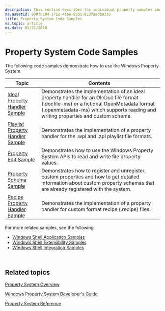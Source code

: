 ```yaml
---
description: This section describes the individual property samples included in the Windows Software Development Kit (SDK) and, in most cases, downloadable from the MSDN Code Gallery.
ms.assetid: 990fdc04-3712-4fbe-9531-839faedb9316
title: Property System Code Samples
ms.topic: article
ms.date: 05/31/2018
---
```


# Property System Code Samples

The following code samples demonstrate how to use the Windows Property System.

| Topic            | Contents                     |
|-------------------|---------------------------------------------------|
| [Ideal Property Handler Sample](https://github.com/microsoft/Windows-classic-samples/tree/master/Samples/Win7Samples/winui/shell/appshellintegration/IdealPropertyHandler)         | Demonstrates the implementation of an ideal property handler for an OleDoc file format (.docfile-ms) or a fictional OpenMetadata format (.openmetadata-ms) which supports reading and writing properties and custom schema. |
| [Playlist Property Handler Sample](https://github.com/microsoft/Windows-classic-samples/tree/master/Samples/Win7Samples/winui/shell/appshellintegration/PlaylistPropertyHandler)   | Demonstrates the implementation of a property handler for the .wpl and .zpl playlist file formats.                                                                                                                          |
| [Property Edit Sample](https://github.com/microsoft/Windows-classic-samples/tree/master/Samples/Win7Samples/winui/shell/appplatform/PropertyEdit)                          | Demonstrates how to use the Windows Property System APIs to read and write file property values.                                                                                                                            |
| [Property Schema Sample](https://github.com/microsoft/Windows-classic-samples/tree/master/Samples/Win7Samples/winui/shell/appplatform/propertyschemas)                      | Demonstrates how to register and unregister, custom properties and how to get detailed information about custom property schemas that are already registered with the system.                                               |
| [Recipe Property Handler Sample](https://github.com/microsoft/Windows-classic-samples/tree/master/Samples/Win7Samples/winui/shell/appshellintegration/RecipePropertyHandler) | Demonstrates the implementation of a property handler for custom format recipe (.recipe) files.                                                                                                                             |

For more related samples, see the following:

-   [Windows Shell Application Samples](https://github.com/microsoft/Windows-classic-samples/tree/master/Samples/Win7Samples/winui/shell/appplatform)
-   [Windows Shell Extensibility Samples](https://github.com/microsoft/Windows-classic-samples/tree/master/Samples/Win7Samples/winui/shell/shellextensibility)
-   [Windows Shell Integration Samples](https://github.com/microsoft/Windows-classic-samples/tree/master/Samples/Win7Samples/winui/shell/appshellintegration)

 

## Related topics

<dl> <dt>

[Property System Overview](property-system-overview.md)
</dt> <dt>

[Windows Property System Developer's Guide](property-system-developer-s-guide.md)
</dt> <dt>

[Property System Reference](property-system-reference.md)
</dt> </dl>

 

 



